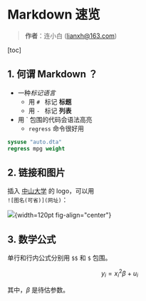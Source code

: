 # Markdown 速览

> **作者**：连小白 (<lianxh@163.com>) 

[toc]

## 1. 何谓 Markdown ？
- 一种*标记语言*
  - 用 `# ` 标记 **标题**
  - 用 `- ` 标记 __列表__
- 用 \` 包围的代码会语法高亮
  - `regress` 命令很好用

```stata
sysuse "auto.dta"
regress mpg weight
```

## 2. 链接和图片

插入 [中山大学](http://www.sysu.edu.cn) 的 logo，可以用<br>`![图名(可省)](网址)`：

![](https://www.sysu.edu.cn/images/logo1.png){width=120pt fig-align="center"}

## 3. 数学公式

单行和行内公式分别用 `$$` 和 `$` 包围。

$$
y_i = x_i^2 \beta + u_i
$$

其中，$\beta$ 是待估参数。